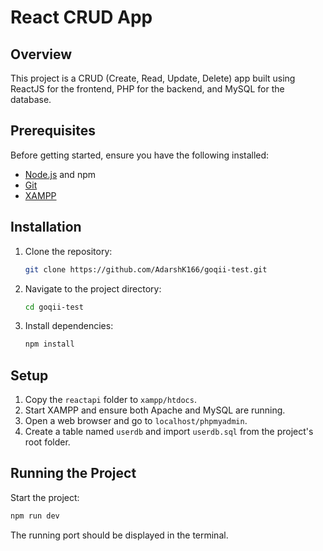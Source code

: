 # React CRUD App

## Overview
This project is a CRUD (Create, Read, Update, Delete) app built using ReactJS for the frontend, PHP for the backend, and MySQL for the database.

## Prerequisites
Before getting started, ensure you have the following installed:
- [Node.js](https://nodejs.org/) and npm
- [Git](https://git-scm.com/)
- [XAMPP](https://www.apachefriends.org/index.html)

## Installation
1. Clone the repository:
   ```bash
   git clone https://github.com/AdarshK166/goqii-test.git
   ```
2. Navigate to the project directory:
   ```bash
   cd goqii-test
   ```
3. Install dependencies:
   ```bash
   npm install
   ```

## Setup
1. Copy the `reactapi` folder to `xampp/htdocs`.
2. Start XAMPP and ensure both Apache and MySQL are running.
3. Open a web browser and go to `localhost/phpmyadmin`.
4. Create a table named `userdb` and import `userdb.sql` from the project's root folder.

## Running the Project
Start the project:
```bash
npm run dev
```
The running port should be displayed in the terminal.
